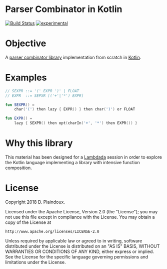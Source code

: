 # Parser Combinator in Kotlin

[![Build Status](https://travis-ci.org/d-plaindoux/parsec.kotlin.svg?branch=master)](https://travis-ci.org/d-plaindoux/parsec.kotlin)
[![experimental](http://badges.github.io/stability-badges/dist/experimental.svg)](http://github.com/badges/stability-badges)

# Objective 

A [parser combinator library](https://www.microsoft.com/en-us/research/wp-content/uploads/2016/02/parsec-paper-letter.pdf)
implementation from scratch in [Kotlin](https://kotlinlang.org).

# Examples

```kotlin
// SEXPR ::= '(' EXPR ')' | FLOAT
// EXPR  ::= SEPXR [('+'|'*') EXPR]

fun SEXPR() =
    char('(') then lazy { EXPR() } then char(')') or FLOAT

fun EXPR() =
    lazy { SEXPR() then opt(charIn('+', '*') then EXPR()) }
```

# Why this library

This material has been designed for a [Lambdada](http://lambdada.org) 
session in order to explore the Kotlin language implementing a library
with intensive function composition.  

# License

Copyright 2018 D. Plaindoux.

Licensed under the Apache License, Version 2.0 (the "License");
you may not use this file except in compliance with the License.
You may obtain a copy of the License at

    http://www.apache.org/licenses/LICENSE-2.0

Unless required by applicable law or agreed to in writing, software
distributed under the License is distributed on an "AS IS" BASIS,
WITHOUT WARRANTIES OR CONDITIONS OF ANY KIND, either express or implied.
See the License for the specific language governing permissions and
limitations under the License.
